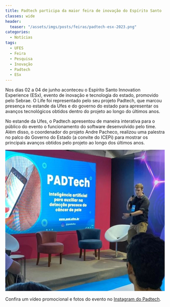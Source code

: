 ```yaml
---
title: Padtech participa da maior feira de inovação do Espírito Santo
classes: wide
header:
  teaser: "/assets/imgs/posts/feiras/padtech-esx-2023.png"
categories:
  - Notícias
tags:
  - UFES
  - Feira
  - Pesquisa
  - Inovação
  - Padtech
  - ESx
---
```


Nos dias 02 a 04 de junho aconteceu o Espírito Santo Innovation Experience (ESx), evento de inovação e tecnologia do estado, promovido pelo Sebrae.
O Life foi representado pelo seu projeto Padtech, que marcou presença no estande da Ufes e do governo do estado para apresentar os avanços tecnológicos obtidos dentro do projeto ao longo do últimos anos.

No estande da Ufes, o Padtech apresentou de maneira interativa para o público do evento o funcionamento do software desenvolvido pelo time. Além disso, o coordenador do projeto Andre Pacheco, realizou uma palestra no palco do Governo do Estado (a convite do ICEPi) para mostrar os principais avanços obtidos pelo projeto ao longo dos últimos anos.

![palestra-esx](/assets/imgs/posts/feiras/padtech-esx-2023.png)


Confira um vídeo promocional e fotos do evento no [Instagram do Padtech](https://www.instagram.com/p/CtT0XuJpFLV/).

